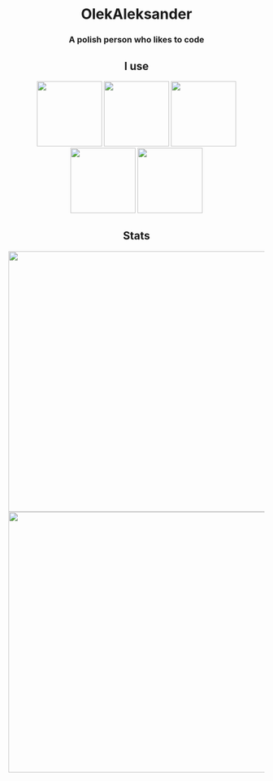 <h1 align="center"> OlekAleksander </h3>
<h3 align="center">A polish person who likes to code</h3>


<h2 align="center">I use</h2>
<p align="center">
    <img width="128px" src="https://tailwindcss.com/_next/static/media/tailwindcss-mark.79614a5f61617ba49a0891494521226b.svg" />
    <img width="128px" src="https://wewarriors.life/pics/clipground.com/images/html-logo-png-3.png" />
    <img width="128px" src="https://mpng.subpng.com/20180811/pul/kisspng-python-general-purpose-programming-language-comput-python-programming-language-symphony-solution-5b6ee0c863a5a1.6306397415339931604082.jpg" />
    <img width="128px" src="https://upload.wikimedia.org/wikipedia/commons/thumb/d/d9/Node.js_logo.svg/1280px-Node.js_logo.svg.png" />
    <img width="128px" src="https://www.citypng.com/public/uploads/small/11662223548l3lxu8fbd8otntiiwviu5ol3xxzfkzkxyryzrcyvhbbhjbl0v47tcstg1kursipml6xvyzi2efyqhhpkaddajo4r2asgoytjcxjb.png" />
</p>

<h2 align="center">Stats</h2>
<p align="center">
  <img width="512px" src="https://github-readme-stats.vercel.app/api?username=olekaleksander&theme=github_dark" />
  <br>
    <img width="512px" src="https://github-readme-stats.vercel.app/api/top-langs/?username=olekaleksander&layout=compact&theme=github_dark" />
</p>
